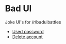 # Bad UI
Joke UI's for /r/baduibattles

- [Used password](https://pwlinkas.github.io/bad-ui/used-pw.html)
- [Delete account](https://pwlinkas.github.io/bad-ui/delete-account.html)
